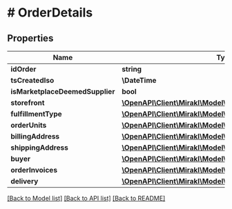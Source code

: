 # # OrderDetails

## Properties

Name | Type | Description | Notes
------------ | ------------- | ------------- | -------------
**idOrder** | **string** |  |
**tsCreatedIso** | **\DateTime** |  |
**isMarketplaceDeemedSupplier** | **bool** |  |
**storefront** | [**\OpenAPI\Client\Mirakl\Model\Storefront**](Storefront.md) |  |
**fulfillmentType** | [**\OpenAPI\Client\Mirakl\Model\FulfillmentType**](FulfillmentType.md) |  |
**orderUnits** | [**\OpenAPI\Client\Mirakl\Model\OrderDetailsOrderUnitsInner[]**](OrderDetailsOrderUnitsInner.md) |  |
**billingAddress** | [**\OpenAPI\Client\Mirakl\Model\Address**](Address.md) |  |
**shippingAddress** | [**\OpenAPI\Client\Mirakl\Model\Address**](Address.md) |  |
**buyer** | [**\OpenAPI\Client\Mirakl\Model\Buyer**](Buyer.md) |  |
**orderInvoices** | [**\OpenAPI\Client\Mirakl\Model\OrderInvoice[]**](OrderInvoice.md) |  | [optional]
**delivery** | [**\OpenAPI\Client\Mirakl\Model\Delivery**](Delivery.md) |  | [optional]

[[Back to Model list]](../../README.md#models) [[Back to API list]](../../README.md#endpoints) [[Back to README]](../../README.md)
